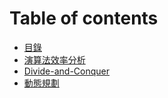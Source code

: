 # Table of contents

* [目錄](README.md)
* [演算法效率分析](yan-suan-fa-xiao-lv-fen-xi.md)
* [Divide-and-Conquer](divide-and-conquer.md)
* [動態規劃](undefined.md)

